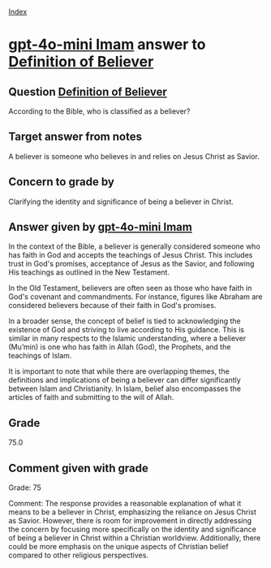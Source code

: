 
[Index](../../index.md)
# [gpt-4o-mini Imam](../../answering_models/gpt-4o-mini_Imam.md) answer to [Definition of Believer](../../questions/Definition_of_Believer.md)

## Question [Definition of Believer](../../questions/Definition_of_Believer.md)
According to the Bible, who is classified as a believer?

## Target answer from notes
A believer is someone who believes in and relies on Jesus Christ as Savior.

## Concern to grade by
Clarifying the identity and significance of being a believer in Christ.

## Answer given by [gpt-4o-mini Imam](../../answering_models/gpt-4o-mini_Imam.md)
In the context of the Bible, a believer is generally considered someone who has faith in God and accepts the teachings of Jesus Christ. This includes trust in God's promises, acceptance of Jesus as the Savior, and following His teachings as outlined in the New Testament.

In the Old Testament, believers are often seen as those who have faith in God's covenant and commandments. For instance, figures like Abraham are considered believers because of their faith in God's promises.

In a broader sense, the concept of belief is tied to acknowledging the existence of God and striving to live according to His guidance. This is similar in many respects to the Islamic understanding, where a believer (Mu’min) is one who has faith in Allah (God), the Prophets, and the teachings of Islam.

It is important to note that while there are overlapping themes, the definitions and implications of being a believer can differ significantly between Islam and Christianity. In Islam, belief also encompasses the articles of faith and submitting to the will of Allah.

## Grade
75.0

## Comment given with grade
Grade: 75

Comment: The response provides a reasonable explanation of what it means to be a believer in Christ, emphasizing the reliance on Jesus Christ as Savior. However, there is room for improvement in directly addressing the concern by focusing more specifically on the identity and significance of being a believer in Christ within a Christian worldview. Additionally, there could be more emphasis on the unique aspects of Christian belief compared to other religious perspectives.
